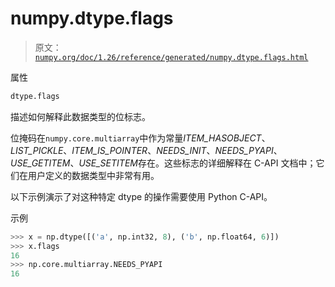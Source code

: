 # numpy.dtype.flags

> 原文：[`numpy.org/doc/1.26/reference/generated/numpy.dtype.flags.html`](https://numpy.org/doc/1.26/reference/generated/numpy.dtype.flags.html)

属性

```py
dtype.flags
```

描述如何解释此数据类型的位标志。

位掩码在`numpy.core.multiarray`中作为常量*ITEM_HASOBJECT*、*LIST_PICKLE*、*ITEM_IS_POINTER*、*NEEDS_INIT*、*NEEDS_PYAPI*、*USE_GETITEM*、*USE_SETITEM*存在。这些标志的详细解释在 C-API 文档中；它们在用户定义的数据类型中非常有用。

以下示例演示了对这种特定 dtype 的操作需要使用 Python C-API。

示例

```py
>>> x = np.dtype([('a', np.int32, 8), ('b', np.float64, 6)])
>>> x.flags
16
>>> np.core.multiarray.NEEDS_PYAPI
16 
```
